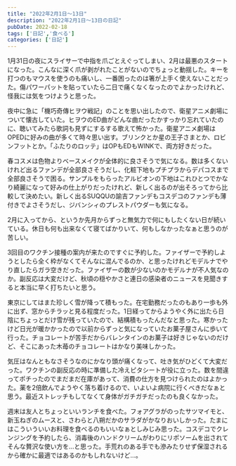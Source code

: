 ```yaml
---
title: "2022年2月1日〜13日"
description: "2022年2月1日〜13日の日記"
pubDate: 2022-02-18
tags: ['日記','食べる']
categories: ['日記']
---
```


1月31日の夜にスライサーで中指を爪ごとえぐってしまい、2月は最悪のスタートになった。こんなに深く爪が剥がれたことがないのでちょっと動揺した。キーを打つのもマウスを使うのも痛いし、一番困ったのは箸が上手く使えないことだった。傷パワーパットを貼っていたら二日で痛くなくなったのでよかったけれど、怪我には気をつけようと思った。

夜中に急に「機巧奇傳ヒヲウ戦記」のことを思い出したので、衛星アニメ劇場について懐古していた。ヒヲウのED曲がどんな曲だったかすっかり忘れていたのに、聴いてみたら歌詞も見ずにするする歌えて怖かった。衛星アニメ劇場はOPEDに好みの曲が多くて時々思い出す。ブリンクとか星の王子さまとか、ロビンフットとか。「ふたりのロッテ」はOPもEDもWINKで、両方好きだった。

春コスメは色物よりベースメイクが全体的に良さそうで気になる。数は多くないけれど出るファンデが全部良さそうだし、化粧下地もプチプラからデパコスまで全部良さそうで困る。サンプルをもらったアルビオンの下地はこれひとつでかなり綺麗になって好みの仕上がりだったけれど、新しく出るのが出そろってから比較して決めたい。新しく出るSUQQUの諭吉ファンデもコスデコのファンデも薄付きでよさそうだし、ジバンシィのプレストパウダーも気になる。

2月に入ってから、というか先月からずっと無気力で何にもしたくない日が続いている。休日も何も出来なくて寝てばかりいて、何もしなかったなぁと思うのが苦しい。

3回目のワクチン接種の案内が来たのですぐに予約した。ファイザーで予約しようとしたら全く枠がなくてそんなに混んでるのか、と思ったけれどモデルナでやり直したらガラ空きだった。ファイザーの数が少ないのかモデルナが不人気なのか。副反応は大変だけど、秋頃の穏やかさと連日の感染者のニュースを見聞きすると本当に早く打ちたいと思う。

東京にしてはまた珍しく雪が降って積もった。在宅勤務だったのもあり一歩も外に出ず、窓からチラッと見る程度だった。1日経ってからようやく外に出たら日陰にちょっとだけ雪が残っていたので、結構積もったんだなと思った。寒かったけど日光が暖かかったので以前からずっと気になっていたお菓子屋さんに歩いて行った。チョコレートが苦手だからバレンタインのお菓子は好きじゃないのだけど、そこにあった木苺のチョコレートはかなり美味しかった。

気圧はなんともなさそうなのにかなり頭が痛くなって、吐き気がひどくて大変だった。ワクチンの副反応の時に準備した冷えピタシートが役に立った。数を間違ってポチったのでまだまだ在庫があって、消費の仕方を見つけられたのはよかった。薬を2倍飲んでようやく落ち着けるので、いよいよ病院に行くべきだなぁと思う。最近ストレッチもしてなくて身体がガチガチだったのも良くなかった。

週末は友人とちょっといいランチを食べた。フォアグラがのったサツマイモと、新玉ねぎのムースと、さわらと八朔だかのサラダがかなりおいしかった。たまにはこういういいお料理を食べるのもいいなぁとしみじみ思った。コスデコでクレンジングを予約したら、消毒後のハンドクリームがわりにリポソームを出されてそんな贅沢な使い方を…と思った。手荒れのある手でも滲みたりせず保湿されるから確かに最適ではあるのかもしれないけど…。